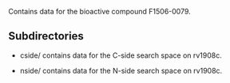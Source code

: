 Contains data for the bioactive compound F1506-0079.

## Subdirectories

- cside/ contains data for the C-side search space on rv1908c.

- nside/ contains data for the N-side search space on rv1908c.

